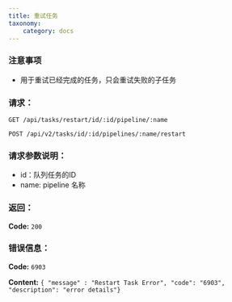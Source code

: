 ```yaml
---
title: 重试任务
taxonomy:
    category: docs
---
```


### 注意事项

- 用于重试已经完成的任务，只会重试失败的子任务

### 请求：

    GET /api/tasks/restart/id/:id/pipeline/:name

    POST /api/v2/tasks/id/:id/pipelines/:name/restart

### 请求参数说明：

- id：队列任务的ID
- name: pipeline 名称

### 返回：

**Code:** `200`

### 错误信息：

**Code:** `6903`

**Content:** `{ "message" : "Restart Task Error", "code": "6903", "description": "error details"}`